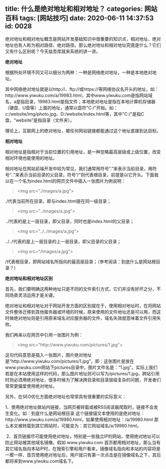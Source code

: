 title: 什么是绝对地址和相对地址？
categories: 网站百科
tags: [网站技巧]
date: 2020-06-11 14:37:53
id: 0028
---
  <p>绝对地址和相对地址概念是网站开发基础知识中很重要的知识点，相对地址、绝对地址也有人称为相对路径、绝对路径。那么绝对地址和相对地址究竟是什么？它们又有什么区别呢？今天益吾库就来系统的讲一讲。</p><p><strong>绝对地址</strong></p><p>根据所处环境不同又可以细分为两种：一种是网络绝对地址，一种是本地绝对地址。</p><p>其中网络绝对地址就是以http://、ftp://或https://等网络协议名开头的地址，如：http://www.yiwuku.com/a/19983.html，其中www.yiwuku.com是指网站域名，a是指目录，19983.html是指文件；本地绝对地址是指在本地计算机存储器（硬盘、U盘等）上面的地址，通常以盘符&quot;C:/&quot;开始。如：c:/website/img/photo.jpg、D:/website/index.html等，其中&quot;C:/&quot;是指C盘，“website”是指目录（文件夹）。</p><p>理论上，互联网上的绝对地址，被任何网站链接都能通过这个地址直接到达目标。</p><p><strong>相对地址</strong></p><p>相对地址是指相对于当前位置的引用地址，是一种忽略最高层级或上级位置，改变相对环境也能使用的地址。</p><p>相对地址在网站前端开发中较为常见，我们通常用符号“.”来表示当前目录，用符号“..”来表示当前目录的父目录，符号“/”则代表根目录，前提是以它开头。下面我以在一个名为index.html的网页文件中插入一张图片为例说明：</p><blockquote><p>&lt;img src=&quot;./images/a.jpg&quot;&gt;</p></blockquote><p>./代表当前所在目录，即与index.html是在同一级目录；</p><blockquote><p>&lt;img src=&quot;../images/a.jpg&quot;&gt;</p></blockquote><p>../代表的是上一层目录，即父目录，同时也是index.html的父目录；</p><blockquote><p>&lt;img src=&quot;../../images/a.jpg&quot;&gt;</p></blockquote><p>../../代表的是上一层目录的上一层目录，即父目录的父目录；</p><blockquote><p>&lt;img src=&quot;/images/a.jpg&quot;&gt;</p></blockquote><p>/代表根目录，即网站域名所指向的最高层目录；（参考阅读：到底什么是网站根目录？）</p><p><strong>绝对地址和相对地址区别</strong></p><p>首先，我们要明确这两种地址只是不同的文件索引方式，它们并没有好坏之分，不同场景灵活运用才是关键。</p><p>绝对地址和相对地址对于网站开发方面的区别就在于，使用相对地址时，在将网站文件整体迁移到其他服务器或环境的时候，原来使用的文件地址还是可以用，而这时候绝对地址则是引用原来域名对应服务器的文件，域名失效就意味着文件引用失败。</p><p>我们再来以在网页中引用一张图片为例：</p><blockquote><p>&lt;img src=&quot;http://www.yiwuku.com/pictures/1.jpg&quot;&gt;</p></blockquote><p>这句代码意思是插入一张图片，图片绝对地址是“http://www.yiwuku.com/pictures/1.jpg”，即：这张图片是放在www.yiwuku.com网站下pictures目录中，图片文件名是：“1.jpg”。实际上我们若是在本站使用这样的代码，那么图片地址则可以写为/pictures/1.jpg，跨站引用时则必须用绝对地址，很多时候为了解决跨目录和目录层级复杂的问题，开发者们常常更偏爱使用绝对地址。</p><p>另外，在SEO优化方面绝对地址也常常具有很重要的实际意义：<br /></p><p>1、使用绝对地址做站内链接，当网页被转载或被RSS阅读器爬取时，链接不会发生变化。如：到底什么是网站根目录&nbsp;这个链接锚文本使用的是绝对地址：http://www.yiwuku.com/a/19980.html，如果使用相对地址：/a/19980.html 那么本文被转载到其它网站时，可能变为：其它网站域名/a/19980.html。</p><p>&nbsp;2、首页链接尽可能使用绝对地址，特别是一些独立IP的网站，使用绝对地址可以防止网站被其他域名镜像。假如&nbsp;www.yiwuku.com&nbsp;首页都用相对地址，那么当有其它域名指向本站IP时，在搜索引擎和用户看来，镜像域名指向和本站的内容将是一模一样，首页使用绝对地址后，用户就只有第一次点击是在镜像域名之下，其后都将来到www.yiwuku.com域名下。</p>  